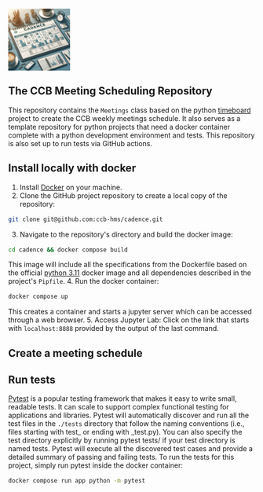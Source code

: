 <p float="left">
    <img style="vertical-align: top" src="./images/cadence01.jpeg" width="25%" />
</p>

## The CCB Meeting Scheduling Repository ##
This repository contains the `Meetings` class based 
on the python [timeboard](https://pypi.org/project/timeboard/) project to 
create the CCB weekly meetings schedule. 
It also serves as a template repository for python projects that need 
a docker container complete with a python development environment and tests.
This repository is also set up to run tests via GitHub actions.
## Install locally with docker ##
1. Install [Docker](https://docs.docker.com/) on your machine.
2. Clone the GitHub project repository to create a local copy of the repository:
```bash
git clone git@github.com:ccb-hms/cadence.git
```
3. Navigate to the repository's directory and build the docker image:
```bash
cd cadence && docker compose build
````
This image will include all the specifications from the Dockerfile based on 
the official [python 3.11](https://hub.docker.com/_/python/tags) docker image and all 
dependencies described in the project's `Pipfile`.
4. Run the docker container:
```bash
docker compose up
``` 
This creates a container and starts a jupyter server which can be accessed through a web browser.
5. Access Jupyter Lab: Click on the link that starts with `localhost:8888` provided by the 
output of the last command.

## Create a meeting schedule ##



## Run tests ##
[Pytest](https://docs.pytest.org/en/stable/) is a popular testing framework that makes it easy to write small, 
readable tests. It can scale to support complex functional testing for applications and libraries. Pytest will 
automatically discover and run all the test files in the `./tests` directory that follow the naming conventions 
(i.e., files starting with test_ or ending with _test.py). You can also specify the test directory 
explicitly by running pytest tests/ if your test directory is named tests. 
Pytest will execute all the discovered test cases and provide a detailed summary of passing and failing tests.
To run the tests for this project, simply run pytest inside the docker container:
```bash
docker compose run app python -m pytest
```

